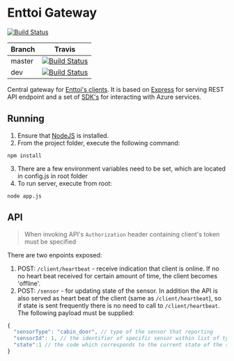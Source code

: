 # Enttoi Gateway

[![Build Status](https://travis-ci.org/Enttoi/enttoi-gateway.svg)](https://travis-ci.org/Enttoi/enttoi-gateway)

|Branch|Travis|
|------|:------:|
|master|[![Build Status](https://img.shields.io/travis/Enttoi/enttoi-gateway/master.svg)](https://travis-ci.org/Enttoi/enttoi-gateway)|
|dev   |[![Build Status](https://img.shields.io/travis/Enttoi/enttoi-gateway/dev.svg)](https://travis-ci.org/Enttoi/enttoi-gateway)|

Central gateway for [Enttoi's clients](https://github.com/Enttoi/enttoi-client). It is based on [Express](https://github.com/strongloop/express) for serving REST API endpoint and a set of [SDK's](https://github.com/Azure/azure-sdk-for-node) for interacting with Azure services.

## Running 

1. Ensure that [NodeJS](http://nodejs.org/) is installed. 
2. From the project folder, execute the following command:

  ```shell
  npm install
  ```
3. There are a few environment variables need to be set, which are located in config.js in root folder
4. To run server, execute from root:

  ```shell
  node app.js
  ```

## API

> When invoking API's `Authorization` header containing client's token must be specified

There are two enpoints exposed:

1. POST: `/client/heartbeat` - receive indication that client is online. If no no heart beat received for certain amount of time, 
the client becomes 'offline'. 
2. POST: `/sensor` - for updating state of the sensor. In addition the API is also served as heart beat of the 
client (same as `/client/heartbeat`), so if state is sent frequently there is no need to call to `/client/heartbeat`.
The following payload must be supplied:
```js
{
  "sensorType": "cabin_door", // type of the sensor that reporting
  "sensorId": 1, // the identifier of specific sensor within list of types
  "state":1 // the code which corresponds to the current state of the sensor - can be either 0 or 1
}  
  ```



